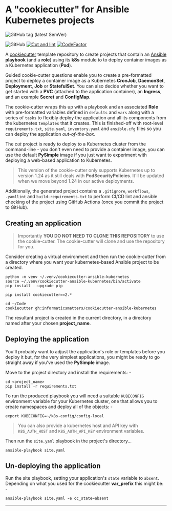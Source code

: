 # A "cookiecutter" for Ansible Kubernetes projects

![GitHub tag (latest SemVer)](https://img.shields.io/github/v/tag/informaticsmatters/cookiecutter-ansible-kubernetes)

![GitHub](https://img.shields.io/github/license/informaticsmatters/cookiecutter-ansible-kubernetes)
[![Cut and lint](https://github.com/InformaticsMatters/cookiecutter-ansible-kubernetes/actions/workflows/test.yaml/badge.svg)](https://github.com/InformaticsMatters/cookiecutter-ansible-kubernetes/actions/workflows/test.yaml)
[![CodeFactor](https://www.codefactor.io/repository/github/informaticsmatters/cookiecutter-ansible-kubernetes/badge)](https://www.codefactor.io/repository/github/informaticsmatters/cookiecutter-ansible-kubernetes)

A [cookiecutter] template repository to create projects that contain an
[Ansible] **playbook** (and a **role**) using its **k8s** module
to to deploy container images as a Kubernetes application (**Pod**).

Guided cookie-cutter questions enable you to create a pre-formatted project
to deploy a container image as a Kubernetes **CronJob**, **DaemonSet**, **Deployment**,
**Job** or **StatefulSet**. You can also decide whether you want to get started with
a **PVC** (attached to the application container), an **Ingress**, and an example
**Secret** and **ConfigMap**.

The cookie-cutter wraps this up with a playbook and an associated **Role** with
pre-formatted variables defined in `defaults` and `vars` along with a series of
`tasks` to flexibly deploy the application and all its components from the
kubernetes `templates` that it creates. This is finished-off
with root-level `requirements.txt`, `site.yaml`, `inventory.yaml` and
`ansible.cfg` files so you can deploy the application *out-of-the-box*.

The *cut* project is ready to deploy to a Kubernetes cluster from the command-line -
you don't even need to provide a container image, you can use the default
**PySimple** image if you just want to experiment with deploying a web-based application
to Kubernetes.

>   This version of the cookie-cutter only supports Kubernetes up to version 1.24 as
    it still deals with **PodSecurityPolicies**. It'll be updated when we move beyond
    1.24 in our active deployments. 

Additionally, the generated project contains a `.gitignore`, `workflows`,
`.yamllint` and `build-requirements.txt` to perform CI/CD lint and ansible
checking of the project using GitHub Actions (once you commit the project to GitHub).

## Creating an application

>   Importantly **YOU DO NOT NEED TO CLONE THIS REPOSITORY** to use the cookie-cutter.
    The cookie-cutter will clone and use the repository for you.

Consider creating a virtual environment and then run the cookie-cutter
from a directory where you want your kubernetes-based Ansible project to be created.

    python -m venv ~/.venv/cookiecutter-ansible-kubernetes
    source ~/.venv/cookiecutter-ansible-kubernetes/bin/activate
    pip install --upgrade pip

    pip install cookiecutter==2.*

    cd ~/Code
    cookiecutter gh:informaticsmatters/cookiecutter-ansible-kubernetes

The resultant project is created in the current directory, in a directory
named after your chosen **project_name**.

## Deploying the application
You'll probably want to adjust the application's role or templates before you
deploy it but, for the very simplest applications, you might be ready to go
straight away if you've used the **PySimple** image.

Move to the project directory and install the requirements: -

    cd <project_name>
    pip install -r requirements.txt

To run the produced playbook you will need a suitable `KUBECONFIG` environment variable
for your Kubernetes cluster, one that allows you to create namespaces and deploy all of
the objects: -

    export KUBECONFIG=~/k8s-config/config-local

>   You can also provide a kubernetes host and API key with `K8S_AUTH_HOST` and
    `K8S_AUTH_API_KEY` environment variables.

Then run the `site.yaml` playbook in the project's directory...

    ansible-playbook site.yaml

## Un-deploying the application
Run the site playbook, setting your application's `state` variable to
`absent`. Depending on what you used for the cookiecutter **var_prefix**
this might be: -

    ansible-playbook site.yaml -e cc_state=absent

---

[ansible]: https://github.com/ansible/ansible
[cookiecutter]: https://cookiecutter.readthedocs.io
